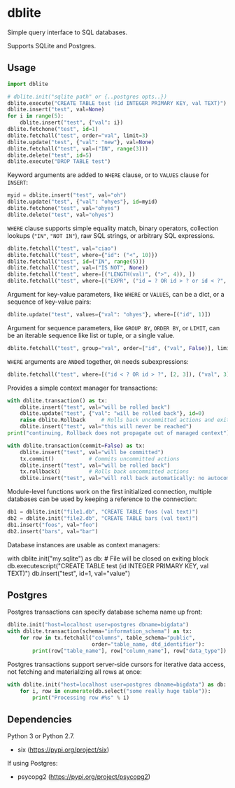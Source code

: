 dblite
======

Simple query interface to SQL databases.

Supports SQLite and Postgres.


Usage
-----

```python
import dblite

# dblite.init("sqlite path" or {..postgres opts..})
dblite.execute("CREATE TABLE test (id INTEGER PRIMARY KEY, val TEXT)")
dblite.insert("test", val=None)
for i in range(5):
    dblite.insert("test", {"val": i})
dblite.fetchone("test", id=1)
dblite.fetchall("test", order="val", limit=3)
dblite.update("test", {"val": "new"}, val=None)
dblite.fetchall("test", val=("IN", range(3)))
dblite.delete("test", id=5)
dblite.execute("DROP TABLE test")
```


Keyword arguments are added to `WHERE` clause, or to `VALUES` clause for `INSERT`:

```python
myid = dblite.insert("test", val="oh")
dblite.update("test", {"val": "ohyes"}, id=myid)
dblite.fetchone("test", val="ohyes")
dblite.delete("test", val="ohyes")
```


`WHERE` clause supports simple equality match, binary operators,
collection lookups (`"IN"`, `"NOT IN"`), raw SQL strings, or
arbitrary SQL expressions.

```python
dblite.fetchall("test", val="ciao")
dblite.fetchall("test", where={"id": ("<", 10)})
dblite.fetchall("test", id=("IN", range(5)))
dblite.fetchall("test", val=("IS NOT", None))
dblite.fetchall("test", where=[("LENGTH(val)", (">", 4)), ])
dblite.fetchall("test", where=[("EXPR", ("id = ? OR id > ? or id < ?", [0, 1, 2]))])
```


Argument for key-value parameters, like `WHERE` or `VALUES`,
can be a dict, or a sequence of key-value pairs:

```python
dblite.update("test", values={"val": "ohyes"}, where=[("id", 1)])
```


Argument for sequence parameters, like `GROUP BY`, `ORDER BY`, or `LIMIT`,
can be an iterable sequence like list or tuple, or a single value.

```python
dblite.fetchall("test", group="val", order=["id", ("val", False)], limit=3)
```

`WHERE` arguments are `AND`ed together, `OR` needs subexpressions:

```python
dblite.fetchall("test", where=[("id < ? OR id > ?", [2, 3]), ("val", 3)])
```



Provides a simple context manager for transactions:

```python
with dblite.transaction() as tx:
    dblite.insert("test", val="will be rolled back")
    dblite.update("test", {"val": "will be rolled back"}, id=0)
    raise dblite.Rollback     # Rolls back uncommitted actions and exits block
    dblite.insert("test", val="this will never be reached")
print("continuing, Rollback does not propagate out of managed context")

with dblite.transaction(commit=False) as tx:
    dblite.insert("test", val="will be committed")
    tx.commit()           # Commits uncommitted actions
    dblite.insert("test", val="will be rolled back")
    tx.rollback()         # Rolls back uncommitted actions
    dblite.insert("test", val="will roll back automatically: no autocommit")
```


Module-level functions work on the first initialized connection, multiple databases
can be used by keeping a reference to the connection:

```python
db1 = dblite.init("file1.db", "CREATE TABLE foos (val text)")
db2 = dblite.init("file2.db", "CREATE TABLE bars (val text)")
db1.insert("foos", val="foo")
db2.insert("bars", val="bar")
```

Database instances are usable as context managers:

with dblite.init("my.sqlite") as db:  # File will be closed on exiting block
    db.executescript("CREATE TABLE test (id INTEGER PRIMARY KEY, val TEXT)")
    db.insert("test", id=1, val="value")



Postgres
--------

Postgres transactions can specify database schema name up front:

```python
dblite.init("host=localhost user=postgres dbname=bigdata")
with dblite.transaction(schema="information_schema") as tx:
    for row in tx.fetchall("columns", table_schema="public",
                           order="table_name, dtd_identifier"):
        print(row["table_name"], row["column_name"], row["data_type"])
```

Postgres transactions support server-side cursors for iterative data access,
not fetching and materializing all rows at once:

```python
with dblite.init("host=localhost user=postgres dbname=bigdata") as db:
    for i, row in enumerate(db.select("some really huge table")):
        print("Processing row #%s" % i)
```


Dependencies
------------

Python 3 or Python 2.7.

- six (https://pypi.org/project/six)

If using Postgres:
- psycopg2 (https://pypi.org/project/psycopg2)
